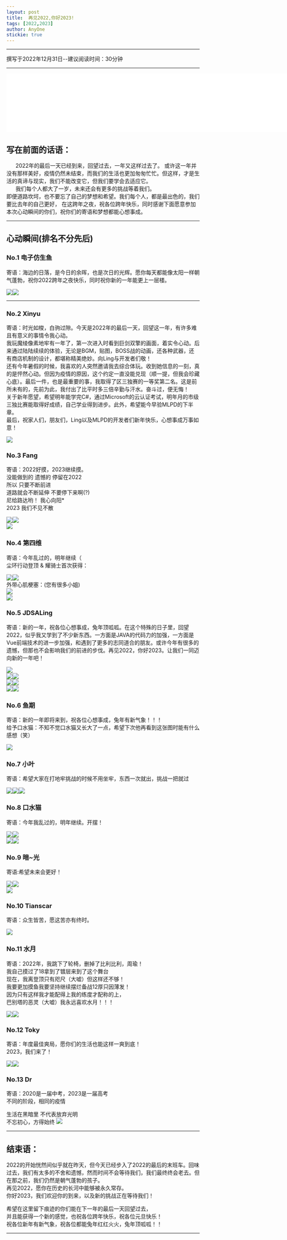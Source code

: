 ```yaml
---
layout: post
title:  再见2022,你好2023!
tags: [2022,2023]
author: AnyOne
stickie: true
---
```


---
撰写于2022年12月31日--建议阅读时间：30分钟

---



<iframe frameborder="no" border="0" marginwidth="0" marginheight="0" width=824 height=152 src="//music.163.com/outchain/player?type=0&id=8005877430&auto=1&height=100"></iframe>

## 写在前面的话语：
&nbsp;&nbsp;&nbsp;&nbsp;&nbsp;&nbsp;2022年的最后一天已经到来，回望过去，一年又这样过去了。 
或许这一年并没有那样美好，疫情仍然未结束，而我们的生活也更加匆匆忙忙。但这样，才是生活的真谛与现实，我们不能改变它，但我们要学会去适应它。  
&nbsp;&nbsp;&nbsp;&nbsp;&nbsp;&nbsp;我们每个人都大了一岁，未来还会有更多的挑战等着我们。  
即便道路坎坷，也不要忘了自己的梦想和希望。我们每个人，都是最出色的，我们要比去年的自己更好，
在这跨年之夜，祝各位跨年快乐，同时感谢下面愿意参加本次心动瞬间的你们，祝你们的寄语和梦想都能心想事成。

----

## 心动瞬间(排名不分先后)

### No.1 电子仿生鱼
寄语：海边的日落，是今日的余晖，也是次日的光辉。愿你每天都能像太阳一样朝气蓬勃，祝你2022跨年之夜快乐，同时祝你新的一年能更上一层楼。
<div style="width:412px">
<div style="display:flex">
<img src="https://jdsalingzx.top/assets/img/2022/Fish/Sea1.jpg">
<img src="https://jdsalingzx.top/assets/img/2022/Fish/Sea2.jpg">
</div>
</div>

----

### No.2 Xinyu
寄语：时光如梭，白驹过隙。今天是2022年的最后一天，回望这一年，有许多难且有意义的事情令我心动。  
我玩魔绫像素地牢有一年了，第一次进入时看到巨剑双擎的画面，着实令心动。后来通过陆陆续续的体验，无论是BGM，贴图，BOSS战的动画，还各种武器，还有商店机制的设计，都堪称精美绝妙。向Ling与开发者们敬！  
还有今年暑假的时候，我喜欢的人突然邀请我去综合体玩。收到她信息的一刻，真的是怦然心动。但因为疫情的原因，这个约定一直没能兑现（顺一提，但我会珍藏心底）。最后一件，也是最重要的事，我取得了区三独赛的一等奖第二名。这是前所未有的，先前为此，我付出了比平时多三倍辛勤与汗水。奋斗过，便无悔！  
关于新年愿望，希望明年能学完C#，通过Microsoft的云认证考试，明年月的市级三独比赛能取得好成绩，自己学业得到进步。此外，希望能今早验MLPD的下半章。  
最后，祝家人们，朋友们，Ling以及MLPD的开发者们新年快乐，心想事成万事如意！
<div style="width:812px">
<img src="https://jdsalingzx.top/assets/img/2022/Xinyu/MLPD.gif">
</div>

### No.3 Fang
寄语：2022好摸，2023继续摸。  
没能做到的 遗憾的 停留在2022  
所以 只要不断前进  
道路就会不断延伸 不要停下来啊(?)  
尼给路达哟！ 我心向阳*  
2023 我们不见不散  
<div style="width:412px">
<div style="display:flex">
<img src="https://jdsalingzx.top/assets/img/2022/Fang/Moyu.jpg">
<img src="https://jdsalingzx.top/assets/img/2022/Fang/Rouge.jpg">
</div>
<div style="width:824px">
<img src="https://jdsalingzx.top/assets/img/2022/Fang/2022Bye.jpg">
</div>
</div>

### No.4 第四维
寄语：今年乱过的，明年继续（  
尘环行动登顶 & 耀骑士首次获得：
<div style="width:412px">
<div style="display:flex">
<img src="https://jdsalingzx.top/assets/img/2022/Skd/MaxTop.jpg">
<img src="https://jdsalingzx.top/assets/img/2022/Skd/174.jpg">
</div>
</div>
外带心肌梗塞：(您有很多小姐)
<div style="width:824px;" >
<div style="display:flex">
<img src="https://jdsalingzx.top/assets/img/2022/Skd/YouMiss.jpg">
</div>
<div style="width:824px;" >
<img src="https://jdsalingzx.top/assets/img/2022/Skd/x.jpg">
</div>
</div>

### No.5 JDSALing
寄语：新的一年，祝各位心想事成，兔年顶呱呱。在这个特殊的日子里，回望2022，似乎我又学到了不少新东西。一方面是JAVA的代码力的加强，一方面是Vue前端技术的进一步加强，和遇到了更多的志同道合的朋友。或许今年有很多的遗憾，但那也不会影响我们的前进的步伐。再见2022，你好2023。让我们一同迈向新的一年吧！
<div style="width:824px">
<div style="display:flex">
<img src="https://jdsalingzx.top/assets/img/2022/Ling/Github.png">
</div>
<div style="width:412px">
<div style="display:flex">
<img src="https://jdsalingzx.top/assets/img/2022/Ling/Arknight30R3.png">
<img src="https://jdsalingzx.top/assets/img/2022/Ling/Arknight93.png">
</div>
</div>
<div style="width:412px">
<div style="display:flex">
<img src="https://jdsalingzx.top/assets/img/2022/Ling/yuanqu.jpg">
<img src="https://jdsalingzx.top/assets/img/2022/Ling/party.jpg">
</div>
</div>
<div style="width:412px">
<div style="display:flex">
<img src="https://jdsalingzx.top/assets/img/2022/Ling/cat.jpg">
<img src="https://jdsalingzx.top/assets/img/2022/Ling/starji.png">
</div>
</div>
</div>  


### No.6 鱼期  
寄语：新的一年即将来到，祝各位心想事成，兔年有新气象！！！  
给予口水猫：不知不觉口水猫又长大了一点，希望下次他再看到这张图时能有什么感想（笑）  
<div style="width:824px">
<img src="https://jdsalingzx.top/assets/img/2022/Yuqi/Le.png">
</div>


### No.7 小叶
寄语：希望大家在打地牢挑战的时候不用坐牢，东西一次就出，挑战一把就过  
<div style="width:260px">
<div style="display:flex">
<img src="https://jdsalingzx.top/assets/img/2022/Xiaoye/2.jpg">
<img src="https://jdsalingzx.top/assets/img/2022/Xiaoye/1.jpg">
<img src="https://jdsalingzx.top/assets/img/2022/Xiaoye/3.jpg">
</div>
</div>

### No.8 口水猫
寄语：今年我乱过的，明年继续。开摆！
<div style="width:410px">
<div style="display:flex">
<img src="https://jdsalingzx.top/assets/img/2022/Cat/bai1.jpg">
<img src="https://jdsalingzx.top/assets/img/2022/Cat/bai2.jpg">
</div>
</div>
<div style="width:412px">
<div style="display:flex">
<img src="https://jdsalingzx.top/assets/img/2022/Cat/bai3.jpg">
<img src="https://jdsalingzx.top/assets/img/2022/Cat/bai5.jpg">
</div>
</div>

### No.9 暗~光
寄语:希望未来会更好！
<div style="width:412px">
<div style="display:flex">
<img src="https://jdsalingzx.top/assets/img/2022/DarkLight/a.jpg">
<img src="https://jdsalingzx.top/assets/img/2022/DarkLight/b.jpg">
</div>
<div style="width:824px">
<img src="https://jdsalingzx.top/assets/img/2022/DarkLight/Room.jpg">
</div>
</div>


### No.10 Tianscar
寄语：众生皆苦，愿这苦亦有终时。
<div style="width:843px">
<img src="https://jdsalingzx.top/assets/img/2022/TS/1.jpg">
</div>


### No.11 水月 
寄语：2022年，我跳下了轮椅，删掉了比利比利，周瑜！  
我自己摸过了18拿到了镀层来到了这个舞台  
现在，我离登顶只有咫尺（大嘘）但这样还不够！  
我要更加摸鱼我要坚持继续摆烂备战12厚只因薄发！  
因为只有这样我才能配得上我的练度才配称的上，  
巴别塔的恶灵（大嘘）我永远喜欢水月！！！    
<div style="width:413px">
<div style="display:flex">
<img src="https://jdsalingzx.top/assets/img/2022/Mizuku/22.png">
<img src="https://jdsalingzx.top/assets/img/2022/Mizuku/Blue.png">
</div>
</div>

### No.12 Toky
寄语：年度最佳爽局，愿你们的生活也能这样一爽到底！  
2023，我们来了！
<div style="width:412px;">
<div style="display:flex">
<img src="https://jdsalingzx.top/assets/img/2022/Toky/A.png">
<img src="https://jdsalingzx.top/assets/img/2022/Toky/B.png">
</div>
</div>

### No.13 Dr
寄语：2020是一届中考，2023是一届高考  
不同的阶段，相同的疫情 

生活在黑暗里 不代表放弃光明  
不忘初心，方得始终
<img src="https://jdsalingzx.top/assets/img/2022/Dr/Exam.jpg">  

---

## 结束语：
2022的开始恍然间似乎就在昨天，但今天已经步入了2022的最后的末班车。回味过去，我们有太多的不舍和遗憾，然而时间不会等待我们，我们最终终会老去。但在那之前，我们仍然是朝气蓬勃的孩子。  
再见2022，愿你在历史的长河中能够被永久常存。  
你好2023，我们欢迎你的到来，以及新的挑战正在等待我们！  

希望在这里留下痕迹的你们能在下一年的最后一天回望过去，  
并且能获得一个新的感觉，也祝各位跨年快乐，祝各位元旦快乐！  
祝各位新年有新气象，祝各位都能兔年红红火火，兔年顶呱呱！！

---